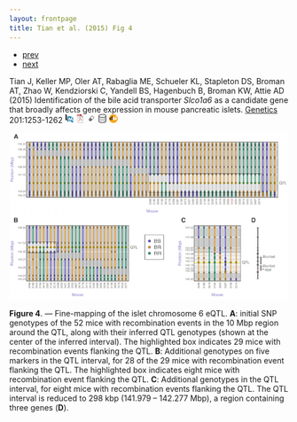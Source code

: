 ```yaml
---
layout: frontpage
title: Tian et al. (2015) Fig 4
---
```


<div class="navbar">
  <div class="navbar-inner">
      <ul class="nav">
          <li><a href="rqtl2_fig1.html">prev</a></li>
          <li><a href="tian2016_fig4.html">next</a></li>
      </ul>
  </div>
</div>

Tian J, Keller MP, Oler AT, Rabaglia ME, Schueler KL, Stapleton DS, Broman
AT, Zhao W, Kendziorski C, Yandell BS, Hagenbuch B, Broman KW,
Attie AD (2015)
Identification of the bile acid transporter _Slco1a6_ as a candidate gene that broadly
affects gene expression in mouse pancreatic islets.
[Genetics](https://genetics.org) 201:1253-1262
[![PubMed](../icons16/pubmed-icon.png)](https://www.ncbi.nlm.nih.gov/pubmed/26385979)
[![pdf](../icons16/pdf-icon.png)](https://www.genetics.org/content/genetics/201/3/1253.full.pdf)
[![supplement](../icons16/supp-icon.png)](https://www.biostat.wisc.edu/~kbroman/publications/islet_chr6/FileS1.csv)
[![data](../icons16/data-icon.png)](https://bit.ly/B6BTBR)
[![doi](../icons16/doi-icon.png)](https://doi.org/10.1534/genetics.115.179432)

![Tian et al. (2015) Fig 4](../bigpublpics/isletc6_fig4_lg.png)

**Figure 4**. &mdash; Fine-mapping of the islet chromosome 6
eQTL. **A**: initial SNP genotypes of the 52 mice with
recombination events in the 10 Mbp region around the QTL, along with
their inferred QTL genotypes (shown at the center of the inferred
interval). The highlighted box indicates 29 mice with recombination
events flanking the QTL. **B**: Additional genotypes on five
markers in the QTL interval, for 28 of the 29 mice with recombination
event flanking the QTL. The highlighted box indicates eight mice with
recombination event flanking the QTL. **C**: Additional genotypes
in the QTL interval, for eight mice with recombination events flanking
the QTL. The QTL interval is reduced to 298 kbp (141.979 &ndash; 142.277
Mbp), a region containing three genes (**D**).
